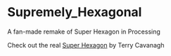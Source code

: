 # Supremely_Hexagonal
A fan-made remake of Super Hexagon in Processing

Check out the real [Super Hexagon](https://superhexagon.com/) by Terry Cavanagh
